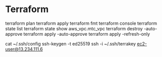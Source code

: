 # Terraform

terraform plan
terraform apply
terraform fmt
terraform console
terraform state list
terraform state show aws_vpc.mtc_vpc
terraform destroy -auto-approve
terraform apply -auto-approve
terraform apply -refresh-only

cat ~/.ssh/config
ssh-keygen -t ed25519
ssh -i ~/.ssh/terrakey ec2-user@13.234.111.6